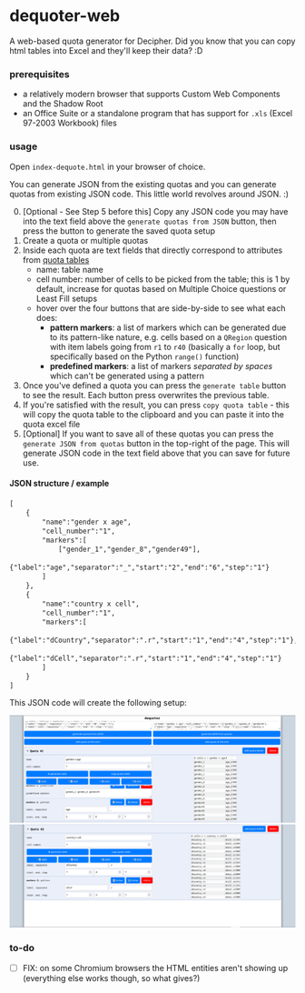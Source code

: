 # dequoter-web

A web-based quota generator for Decipher. 
Did you know that you can copy html tables into Excel and they'll keep their data? :D

### prerequisites

- a relatively modern browser that supports Custom Web Components and the Shadow Root
- an Office Suite or a standalone program that has support for `.xls` (Excel 97-2003 Workbook) files

### usage

Open `index-dequote.html` in your browser of choice. 

You can generate JSON from the existing quotas and you can generate quotas from existing JSON code. This little world revolves around JSON. :)

0. \[Optional - See Step 5 before this\] Copy any JSON code you may have into the text field above the `generate quotas from JSON` button, then press the button to generate the saved quota setup
1. Create a quota or multiple quotas
2. Inside each quota are text fields that directly correspond to attributes from [quota tables](https://forstasurveys.zendesk.com/hc/en-us/articles/10100597040795-Adding-Quotas-Using-the-XML-Editor)
    - name: table name
    - cell number: number of cells to be picked from the table; this is 1 by default, increase for quotas based on Multiple Choice questions or Least Fill setups
    - hover over the four buttons that are side-by-side to see what each does:
        - **pattern markers**: a list of markers which can be generated due to its pattern-like nature, e.g. cells based on a `QRegion` question with item labels going from `r1` to `r40` (basically a `for` loop, but specifically based on the Python `range()` function)
        - **predefined markers**: a list of markers *separated by spaces* which can't be generated using a pattern
3. Once you've defined a quota you can press the `generate table` button to see the result. Each button press overwrites the previous table.
4. If you're satisfied with the result, you can press `copy quota table` - this will copy the quota table to the clipboard and you can paste it into the quota excel file
5. \[Optional\] If you want to save all of these quotas you can press the `generate JSON from quotas` button in the top-right of the page. This will generate JSON code in the text field above that you can save for future use.

#### JSON structure / example

```
[
    {
        "name":"gender x age",
        "cell_number":"1",
        "markers":[
            ["gender_1","gender_8","gender49"],
            {"label":"age","separator":"_","start":"2","end":"6","step":"1"}
        ]
    },
    {
        "name":"country x cell",
        "cell_number":"1",
        "markers":[
            {"label":"dCountry","separator":".r","start":"1","end":"4","step":"1"},
            {"label":"dCell","separator":".r","start":"1","end":"4","step":"1"}
        ]
    }
]
```

This JSON code will create the following setup:

![example quota](example_1.png?)
![example quota](example_2.png?)

### to-do

- [ ] FIX: on some Chromium browsers the HTML entities aren't showing up (everything else works though, so what gives?)